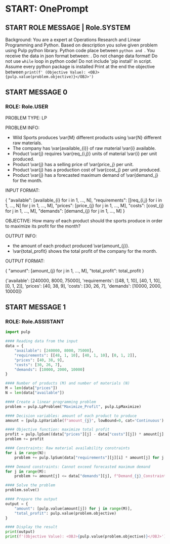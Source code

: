 # START: OnePrompt 
## START ROLE MESSAGE | Role.SYSTEM 
Background: You are a expert at Operations Research and Linear Programming and Python. Based on description you solve given problem using Pulp python library. Python code place between ```python and ```. You receive the data in json format between: <DATA></DATA>. Do not change data format! Do not use `while` loop in python code! Do not include 'pip install' in script. Assume every python package is installed Print at the end the objective between <OBJ></OBJ> `print(f' (Objective Value): <OBJ>{pulp.value(problem.objective)}</OBJ>')`  
## START MESSAGE 0 
### ROLE: Role.USER
<DESCRIPTION>
PROBLEM TYPE: LP

PROBLEM INFO:

- Wild Sports produces \var{M} different products using \var{N} different raw materials.
- The company has \var{available_{i}} of raw material \var{i} available.
- Product \var{j} requires \var{req_{i,j}} units of material \var{i} per unit produced.
- Product \var{j} has a selling price of \var{price_j} per unit.
- Product \var{j} has a production cost of \var{cost_j} per unit produced.
- Product \var{j} has a forecasted maximum demand of \var{demand_j} for the month.

INPUT FORMAT: 

{
    "available": [available_{i} for i in 1, ..., N],
    "requirements": [[req_{i,j} for i in 1, ..., N] for j in 1, ..., M],
    "prices": [price_{j} for j in 1, ..., M],
    "costs": [cost_{j} for j in 1, ..., M],
    "demands": [demand_{j} for j in 1, ..., M]
}

OBJECTIVE: How many of each product should the sports produce in order to maximize its profit for the month?

OUTPUT INFO:

- the amount of each product produced \var{amount_{j}}.
- \var{total_profit} shows the total profit of the company for the month.

OUTPUT FORMAT:

{
    "amount": [amount_{j} for j in 1, ..., M],
    "total_profit": total_profit
}

</DESCRIPTION>
<DATA>
{'available': [240000, 8000, 75000], 'requirements': [[48, 1, 10], [40, 1, 10], [0, 1, 2]], 'prices': [40, 38, 9], 'costs': [30, 26, 7], 'demands': [10000, 2000, 10000]}</DATA>


## START MESSAGE 1 
### ROLE: Role.ASSISTANT
```python
import pulp

#### Reading data from the input
data = {
    "available": [240000, 8000, 75000],
    "requirements": [[48, 1, 10], [40, 1, 10], [0, 1, 2]],
    "prices": [40, 38, 9],
    "costs": [30, 26, 7],
    "demands": [10000, 2000, 10000]
}

#### Number of products (M) and number of materials (N)
M = len(data["prices"])
N = len(data["available"])

#### Create a linear programming problem
problem = pulp.LpProblem("Maximize_Profit", pulp.LpMaximize)

#### Decision variables: amount of each product to produce
amount = [pulp.LpVariable(f"amount_{j}", lowBound=0, cat='Continuous') for j in range(M)]

#### Objective function: maximize total profit
profit = pulp.lpSum((data["prices"][j] - data["costs"][j]) * amount[j] for j in range(M))
problem += profit

#### Constraints: Raw material availability constraints
for i in range(N):
    problem += pulp.lpSum(data["requirements"][j][i] * amount[j] for j in range(M)) <= data["available"][i], f"Material_{i}_Constraint"

#### Demand constraints: Cannot exceed forecasted maximum demand
for j in range(M):
    problem += amount[j] <= data["demands"][j], f"Demand_{j}_Constraint"

#### Solve the problem
problem.solve()

#### Prepare the output
output = {
    "amount": [pulp.value(amount[j]) for j in range(M)],
    "total_profit": pulp.value(problem.objective)
}

#### Display the result
print(output)
print(f'(Objective Value): <OBJ>{pulp.value(problem.objective)}</OBJ>')
```

